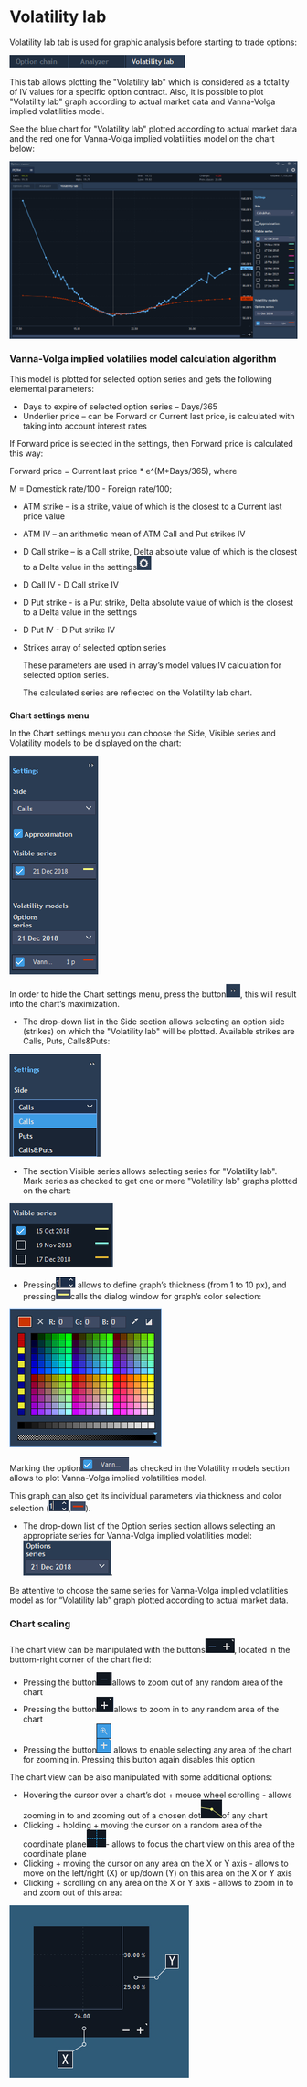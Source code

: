 # Volatility lab

Volatility lab tab is used for graphic analysis before starting to trade options:

![](../../../.gitbook/assets/1%20%2827%29.png)


This tab allows plotting the "Volatility lab" which is considered as a totality of IV values for a specific option contract. Also, it is possible to plot "Volatility lab" graph according to actual market data and Vanna-Volga implied volatilities model.

See the blue chart for "Volatility lab" plotted according to actual market data and the red one for Vanna-Volga implied volatilities model on the chart below:

![](../../../.gitbook/assets/new-lab-vanna-volga.png)

### **Vanna-Volga implied volatilies model calculation algorithm**

This model is plotted for selected option series and gets the following elemental parameters:

* Days to expire of selected option series – Days/365
* Underlier price – can be Forward or Current last price, is calculated with taking into account interest rates

If Forward price is selected in the settings, then Forward price is calculated this way:

Forward price = Current last price \* e^\(M\*Days/365\), where

M = Domestick rate/100 - Foreign rate/100;

* ATM strike – is a strike, value of which is the closest to a Current last price value
* ATM IV – an arithmetic mean of ATM Call and Put strikes IV
* D Call strike – is a Call strike, Delta absolute value of which is the closest to a Delta value in the settings![](../../../.gitbook/assets/screenshot_1%20%287%29.png)
* D Call IV - D Call strike IV
* D Put strike - is a Put strike, Delta absolute value of which is the closest to a Delta value in the settings
* D Put IV - D Put strike IV
* Strikes array of selected option series

  These parameters are used in array’s model values IV calculation for selected option series.

  The calculated series are reflected on the Volatility lab chart.

###
**Chart settings menu**

In the Chart settings menu you can choose the Side, Visible series and Volatility models to be displayed on the chart:

![](../../../.gitbook/assets/screenshot_2%20%286%29.png)

In order to hide the Chart settings menu, press the button![](../../../.gitbook/assets/screenshot_3%20%282%29.png), this will result into the chart’s maximization.

* The drop-down list in the Side section allows selecting an option side \(strikes\) on which the "Volatility lab" will be plotted. Available strikes are Calls, Puts, Calls&Puts:

![](../../../.gitbook/assets/settings-volat.png)

* The section Visible series allows selecting series for "Volatility lab". Mark series as checked to get one or more "Volatility lab" graphs plotted on the chart:

![](../../../.gitbook/assets/visible.png)

* Pressing![](../../../.gitbook/assets/th%20%281%29.png)
  allows to define graph’s thickness \(from 1 to 10 px\), and pressing![](../../../.gitbook/assets/1y.png)calls the dialog window for graph’s color selection:

![](../../../.gitbook/assets/select.png)

Marking the option![](../../../.gitbook/assets/vv.png)as checked in the Volatility models section allows to plot Vanna-Volga implied volatilities model.

 This graph can also get its individual parameters via thickness and color selection \(![](../../../.gitbook/assets/th.png),![](../../../.gitbook/assets/d.png)\).

* The drop-down list of the Option series section allows selecting an appropriate series for Vanna-Volga implied volatilities model:![](../../../.gitbook/assets/screenshot_4.png).


Be attentive to choose the same series for Vanna-Volga implied volatilities model as for “Volatility lab” graph plotted according to actual market data.

### Chart scaling

 The chart view can be manipulated with the buttons![](../../../.gitbook/assets/screenshot_5%20%281%29.png),
located in the buttom-right corner of the chart field:

* Pressing the button![](../../../.gitbook/assets/screenshot_12.png)allows to zoom out of any random area of the chart
*  Pressing the button![](../../../.gitbook/assets/screenshot_7.png)allows to zoom in to any random area of the chart
*  Pressing the button![](../../../.gitbook/assets/+.png)
  allows to enable selecting any area of the chart for zooming in. Pressing this button again disables this option

The chart view can be also manipulated with some additional options:

* Hovering the cursor over a chart’s dot + mouse wheel scrolling - allows zooming in to and zooming out of a chosen dot![](../../../.gitbook/assets/dd.png)of any chart
*  Clicking + holding + moving the cursor on a random area of the coordinate plane![](../../../.gitbook/assets/screenshot_14.png)- allows to focus the chart view on this area of the coordinate plane
* Clicking + moving the cursor on any area on the X or Y axis - allows to move on the left/right \(X\) or up/down \(Y\) on this area on the X or Y axis
* Clicking + scrolling on any area on the X or Y axis - allows to zoom in to and zoom out of this area:

![](../../../.gitbook/assets/x-and-y.jpg)
